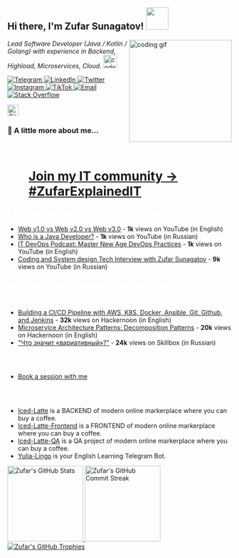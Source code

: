 <h2> Hi there, I'm Zufar Sunagatov! <img src="https://media.giphy.com/media/mGcNjsfWAjY5AEZNw6/giphy.gif" width="50"></h2>
<img align='right' src="https://media.giphy.com/media/M9gbBd9nbDrOTu1Mqx/giphy.gif" width="230" alt="coding gif">
<p><em>Lead Software Developer (Java / Kotlin / Golang) with experience in Backend, Highload, Microservices, Cloud. <img src="https://media.giphy.com/media/fYSnHlufseco8Fh93Z/giphy.gif" width="30" alt="code gif"></em></p>
<p align="left">
  <!-- Telegram -->
  <a href="https://t.me/lucky_1uck">
    <img alt="Telegram" src="https://img.icons8.com/fluent/48/000000/telegram-app.png"/>
  </a>
  <!-- LinkedIn -->
  <a href="https://www.linkedin.com/in/zufar-sunagatov">
    <img alt="LinkedIn" src="https://img.icons8.com/fluent/48/000000/linkedin.png"/>
  </a>
  <!-- Twitter -->
  <a href="https://twitter.com/zufar_sunagatov">
    <img alt="Twitter" src="https://img.icons8.com/fluent/48/000000/twitter.png"/>
  </a>
  <!-- Instagram -->
  <a href="https://www.instagram.com/lucky_1uck">
    <img alt="Instagram" src="https://img.icons8.com/fluent/48/000000/instagram-new.png"/>
  </a>
  <!-- TikTok -->
  <a href="https://www.tiktok.com/@alice_fitcher">
    <img alt="TikTok" src="https://img.icons8.com/color/48/000000/tiktok.png"/>
  </a>
  <!-- Email -->
  <a href="mailto:zufar.sunagatov@gmail.com">
    <img alt="Email" src="https://img.icons8.com/fluent/48/000000/gmail.png"/>
  </a>
  <!-- Stack Overflow -->
  <a href="https://stackoverflow.com/users/13515974/zufar-sunagatov?tab=profile">
    <img alt="Stack Overflow" src="https://img.icons8.com/color/48/000000/stackoverflow.png"/>
  </a>
</p>

<p>
  <a href="https://github.com/Sunagatov">
    <img alt="GitHub followers" src="https://img.shields.io/github/followers/Sunagatov?label=follow&style=social" height="25">
  </a>
</p>

<h3>🚀 A little more about me...</h3>

<h4 style="color: white;">🔭 I share my knowledge and expertise on my Telegram community:</h4>
<ul>
  <ul>
    <h1><a href="https://t.me/zufarexplained" style="text-decoration: underline;">Join my IT community -> #ZufarExplainedIT</a></h1>
  </ul>
</ul>

<h3><a style="color: white; text-decoration: none;">🎤 I engage with the community as a speaker:</a></h3>
<ul>
  <li><a href="https://www.youtube.com/watch?v=K-4h--tTA7E">Web v1.0 vs Web v2.0 vs Web v3.0</a> - <strong>1k</strong> views on YouTube (in English)</li>
  <li><a href="https://www.youtube.com/watch?v=SKgqIiapTxg">Who is a Java Developer?</a> - <strong>1k</strong> views on YouTube (in Russian)</li>
  <li><a href="https://www.youtube.com/watch?v=Ib3DCX3oing">IT DevOps Podcast: Master New Age DevOps Practices</a> - <strong>1k</strong> views on YouTube (in English)</li>
  <li><a href="https://www.youtube.com/watch?v=1oaaB1c-oiQ">Coding and System design Tech Interview with Zufar Sunagatov</a> - <strong>9k</strong> views on YouTube (in Russian)</li>
</ul>

<h3 style="color: white;">✍️ I regularly write insightful IT articles, some of my works include:</h3>
<ul>
  <li><a href="https://hackernoon.com/building-a-cicd-pipeline-with-aws-k8s-docker-ansible-git-github-apache-maven-and-jenkins">Building a CI/CD Pipeline with AWS, K8S, Docker, Ansible, Git, Github, and Jenkins</a> - <strong>32k</strong> views on Hackernoon (in English)</li>
  <li><a href="https://hackernoon.com/microservice-architecture-patterns-part-1-decomposition-patterns">Microservice Architecture Patterns: Decomposition Patterns</a> - <strong>20k</strong> views on Hackernoon (in English)</li>
  <li><a href="https://skillbox.ru/media/design/variable-prostymi-slovami/">"Что значит «вариативный»?"</a> - <strong>24k</strong> views on Skillbox (in Russian)</li>
</ul>

<h3 style="color: white;">👨‍🏫 I offer free mentoring sessions on the ADPList platform:</h3>
<ul>
  <li><a href="https://adplist.org/mentors/zufar-sunagatov">Book a session with me</a></li>
</ul>

<h3><a style="color: white; text-decoration: none;">:) I have my own open source projects:</a></h3>
<ul>
  <li><a href="https://github.com/Sunagatov/Iced-Latte">Iced-Latte</a> is a BACKEND of modern online markerplace where you can buy a coffee.</li>
  <li><a href="https://github.com/Sunagatov/Iced-Latte-Frontend">Iced-Latte-Frontend</a> is a FRONTEND of modern online markerplace where you can buy a coffee.</li>
  <li><a href="https://github.com/Sunagatov/Iced-Latte-QA">Iced-Latte-QA</a> is a QA project of modern online markerplace where you can buy a coffee.</li>
  <li><a href="https://github.com/Sunagatov/Yulia-Lingo">Yulia-Lingo</a> is your English Learning Telegram Bot.</li>
</ul>

<p align="left">
  <a href="https://github.com/Sunagatov">
    <img height="170em" src="https://github-readme-stats.vercel.app/api?username=Sunagatov&show_icons=true&theme=vision-friendly-dark&include_all_commits=true&count_private=true" alt="Zufar's GitHub Stats"/>
    <img height="170em" src="https://github-readme-streak-stats.herokuapp.com/?user=Sunagatov&theme=vision-friendly-dark" alt="Zufar's GitHub Commit Streak" />
    <img src="https://github-profile-trophy.vercel.app/?username=Sunagatov&theme=onedark" alt="Zufar's GitHub Trophies" />
  </a>
</p>

